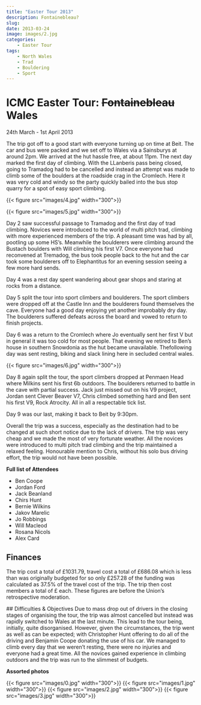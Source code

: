 ```yaml
---
title: "Easter Tour 2013"
description: Fontainebleau? 
slug: 
date: 2013-03-24
image: images/2.jpg
categories:
    - Easter Tour
tags:
    - North Wales
    - Trad
    - Bouldering
    - Sport
---
```


# ICMC Easter Tour: ~~Fontainebleau~~ Wales


24th March - 1st April 2013

The trip got off to a good start with everyone
turning up on time at Beit. The car and bus
were packed and we set off to Wales via a
Sainsburys at around 2pm. We arrived at the
hut hassle free, at about 11pm. The next day
marked the first day of climbing. With the
LLanberis pass being closed, going to
Tramadog had to be cancelled and instead
an attempt was made to climb some of the
boulders at the roadside crag in the
Cromlech. Here it was very cold and windy
so the party quickly bailed into the bus stop quarry for a spot of easy sport
climbing.

{{< figure src="images/4.jpg" width="300">}}

{{< figure src="images/5.jpg" width="300">}}

Day 2 saw successful passage to Tramadog and the first day of trad
climbing. Novices were introduced to the world of multi pitch trad,
climbing with more experienced members of the trip. A pleasant time was
had by all, pootling up some HS’s. Meanwhile the boulderers were
climbing around the Bustach boulders
with Will climbing his first V7. Once
everyone had reconvened at
Tremadog, the bus took people back to
the hut and the car took some
boulderers off to Elephantitus for an
evening session seeing a few more
hard sends.

Day 4 was a rest day spent wandering
about gear shops and staring at rocks
from a distance.

Day 5 split the tour into sport climbers and boulderers. The sport climbers
were dropped off at the Castle Inn and the boulderers found themselves
the cave. Everyone had a good day enjoying yet another improbably dry
day. The boulderers suffered defeats across the board and vowed to return
to finish projects.

Day 6 was a return to the Cromlech where Jo eventually sent her first V
but in general it was too cold for most people. That evening we retired to
Ben’s house in southern Snowdonia as the hut became unavailable. Thefollowing day was sent resting, biking and slack lining here in secluded
central wales.





{{< figure src="images/6.jpg" width="300">}}


Day 8 again split the tour, the sport
climbers dropped at Penmaen Head
where Milkins sent his first 6b outdoors.
The boulderers returned to battle in the
cave with partial success. Jack just missed
out on his V9 project, Jordan sent Clever
Beaver V7, Chris climbed something hard
and Ben sent his first V9, Rock Atrocity. All
in all a respectable tick list.

Day 9 was our last, making it back to Beit by 9:30pm.

Overall the trip was a success, especially as the destination had to be
changed at such short notice due to the lack of drivers. The trip was very
cheap and we made the most of very fortunate weather. All the novices
were introduced to multi pitch trad climbing and the trip maintained a
relaxed feeling. Honourable mention to Chris, without his solo bus driving effort,
the trip would not have been possible.

**Full list of Attendees**
- Ben Coope
- Jordan Ford
- Jack Beanland
- Chirs Hunt
- Bernie Wilkins
- Jakov Marelic
- Jo Robbings
- Will Macleod
- Rosana Nicols
- Alex Card

## Finances
The trip cost a total of £1031.79, travel cost a total of £686.08 which is less than
was originally budgeted for so only £257.28 of the funding was calculated as
37.5% of the travel cost of the trip. The trip then cost members a total of £
each.
These figures are before the Union’s retrospective moderation.

## Difficulties & Objectives
Due to mass drop out of drivers in the closing stages of organising the tour, the
trip was almost cancelled but instead was rapidly switched to Wales at the last
minute. This lead to the tour being, initially, quite disorganised. However, given
the circumstances, the trip went as well as can be expected; with Christopher
Hunt offering to do all of the driving and Benjamin Coope donating the use of his
car. We managed to climb every day that we weren’t resting, there were no injuries and everyone had a great time. All the novices gained experience in
climbing outdoors and the trip was run to the slimmest of budgets.

**Assorted photos**

{{< figure src="images/0.jpg" width="300">}}
{{< figure src="images/1.jpg" width="300">}}
{{< figure src="images/2.jpg" width="300">}}
{{< figure src="images/3.jpg" width="300">}}